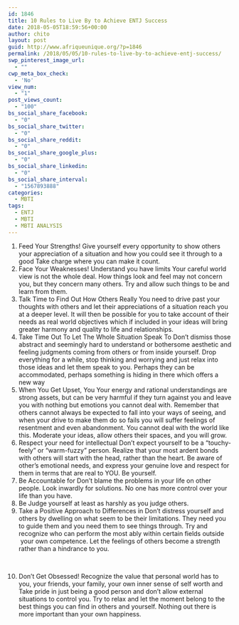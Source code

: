 ```yaml
---
id: 1846
title: 10 Rules to Live By to Achieve ENTJ Success
date: 2018-05-05T18:59:56+00:00
author: chito
layout: post
guid: http://www.afriqueunique.org/?p=1846
permalink: /2018/05/05/10-rules-to-live-by-to-achieve-entj-success/
swp_pinterest_image_url:
  - ""
cwp_meta_box_check:
  - 'No'
view_num:
  - "1"
post_views_count:
  - "100"
bs_social_share_facebook:
  - "0"
bs_social_share_twitter:
  - "0"
bs_social_share_reddit:
  - "0"
bs_social_share_google_plus:
  - "0"
bs_social_share_linkedin:
  - "0"
bs_social_share_interval:
  - "1567893888"
categories:
  - MBTI
tags:
  - ENTJ
  - MBTI
  - MBTI ANALYSIS
---
```

  1. Feed Your Strengths! Give yourself every opportunity to show others your appreciation of a situation and how you could see it through to a good Take charge where you can make it count.
  2. Face Your Weaknesses! Understand you have limits Your careful world view is not the whole deal. How things look and feel may not concern you, but they concern many others. Try and allow such things to be and learn from them.
  3. Talk Time to Find Out How Others Really You need to drive past your thoughts with others and let their appreciations of a situation reach you at a deeper level. It will then be possible for you to take account of their needs as real world objectives which if included in your ideas will bring greater harmony and quality to life and relationships.
  4. Take Time Out To Let The Whole Situation Speak To Don&#8217;t dismiss those abstract and seemingly hard to understand or bothersome aesthetic and feeling judgments coming from others or from inside yourself. Drop everything for a while, stop thinking and worrying and just relax into those ideas and let them speak to you. Perhaps they can be accommodated, perhaps something is hiding in there which offers a new way
  5. When You Get Upset, You Your energy and rational understandings are strong assets, but can be very harmful if they turn against you and leave you with nothing but emotions you cannot deal with. Remember that others cannot always be expected to fall into your ways of seeing, and when your drive to make them do so fails you will suffer feelings of resentment and even abandonment. You cannot deal with the world like this. Moderate your ideas, allow others their spaces, and you will grow.
  6. Respect your need for intellectual Don&#8217;t expect yourself to be a &#8220;touchy-feely&#8221; or &#8220;warm-fuzzy&#8221; person. Realize that your most ardent bonds with others will start with the head, rather than the heart. Be aware of other&#8217;s emotional needs, and express your genuine love and respect for them in terms that are real to YOU. Be yourself.
  7. Be Accountable for Don&#8217;t blame the problems in your life on other people. Look inwardly for solutions. No one has more control over your life than you have.
  8. Be Judge yourself at least as harshly as you judge others.
  9. Take a Positive Approach to Differences in Don&#8217;t distress yourself and others by dwelling on what seem to be their limitations. They need you to guide them and you need them to see things through. Try and recognize who can perform the most ably within certain fields outside &nbsp;your own competence. Let the feelings of others become a strength rather than a hindrance to you.

&nbsp;

<ol start="10">
  <li>
    Don&#8217;t Get Obsessed! Recognize the value that personal world has to you, your friends, your family, your own inner sense of self worth and Take pride in just being a good person and don’t allow external situations to control you. Try to relax and let the moment belong to the best things you can find in others and yourself. Nothing out there is more important than your own happiness.
  </li>
</ol>

&nbsp;